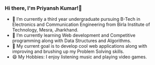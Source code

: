 ### Hi there, I'm Priyansh Kumar!👋

* 🔭 I’m currently a third year undergraduate pursuing B-Tech in Electronics and Communication Engineering from Birla Institute of Technology, Mesra, Jharkhand.
* 🌱 I’m currently learning Web development and Competitive programming along with Data Structures and Algorithms.
* 🎯 My current goal is to develop cool web applications along with improving and brushing up my Problem Solving skills. 
* 😄 My Hobbies: I enjoy listening music and playing video games.


